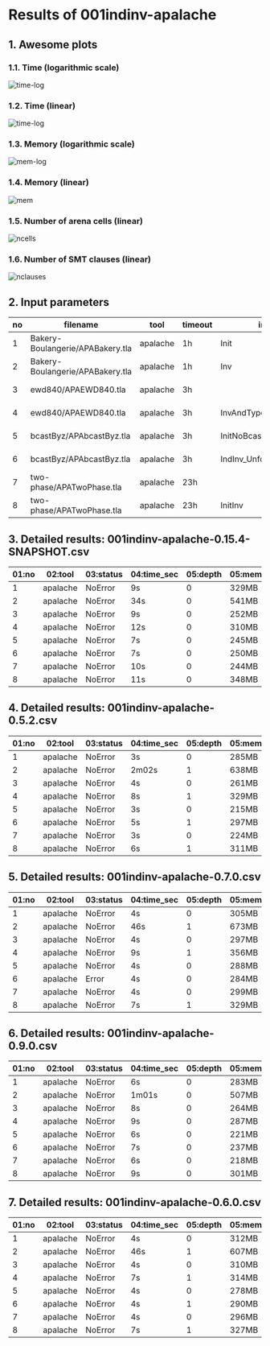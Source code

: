 # Results of 001indinv-apalache


## 1. Awesome plots

### 1.1. Time (logarithmic scale)

![time-log](001indinv-apalache-time-log.svg "Time Log")

### 1.2. Time (linear)

![time-log](001indinv-apalache-time.svg "Time Log")

### 1.3. Memory (logarithmic scale)

![mem-log](001indinv-apalache-mem-log.svg "Memory Log")

### 1.4. Memory (linear)

![mem](001indinv-apalache-mem.svg "Memory Log")

### 1.5. Number of arena cells (linear)

![ncells](001indinv-apalache-ncells.svg "Number of arena cells")

### 1.6. Number of SMT clauses (linear)

![nclauses](001indinv-apalache-nclauses.svg "Number of SMT clauses")

## 2. Input parameters

no  |  filename                          |  tool      |  timeout  |  init                   |  inv                    |  next  |  args
----|------------------------------------|------------|-----------|-------------------------|-------------------------|--------|--------------------------------
1   |  Bakery-Boulangerie/APABakery.tla  |  apalache  |  1h       |  Init                   |  Inv                    |        |  --length=0
2   |  Bakery-Boulangerie/APABakery.tla  |  apalache  |  1h       |  Inv                    |  Inv                    |        |  --length=1
3   |  ewd840/APAEWD840.tla              |  apalache  |  3h       |                         |  InvAndTypeOK           |        |  --length=0 --cinit=ConstInit10
4   |  ewd840/APAEWD840.tla              |  apalache  |  3h       |  InvAndTypeOK           |  InvAndTypeOK           |        |  --length=1 --cinit=ConstInit10
5   |  bcastByz/APAbcastByz.tla          |  apalache  |  3h       |  InitNoBcast            |  IndInv_Unforg_NoBcast  |        |  --length=0 --cinit=ConstInit4
6   |  bcastByz/APAbcastByz.tla          |  apalache  |  3h       |  IndInv_Unforg_NoBcast  |  IndInv_Unforg_NoBcast  |        |  --length=1 --cinit=ConstInit4
7   |  two-phase/APATwoPhase.tla         |  apalache  |  23h      |                         |  Inv                    |        |  --length=0 --cinit=ConstInit7
8   |  two-phase/APATwoPhase.tla         |  apalache  |  23h      |  InitInv                |  Inv                    |        |  --length=1 --cinit=ConstInit7

## 3. Detailed results: 001indinv-apalache-0.15.4-SNAPSHOT.csv

01:no  |  02:tool   |  03:status  |  04:time_sec  |  05:depth  |  05:mem_kb  |  10:ninit_trans  |  11:ninit_trans  |  12:ncells  |  13:nclauses  |  14:navg_clause_len
-------|------------|-------------|---------------|------------|-------------|------------------|------------------|-------------|---------------|--------------------
1      |  apalache  |  NoError    |  9s           |  0         |  329MB      |  0               |  0               |  61         |  43           |  8.0
2      |  apalache  |  NoError    |  34s          |  0         |  541MB      |  0               |  0               |  14K        |  36K          |  17
3      |  apalache  |  NoError    |  9s           |  0         |  252MB      |  0               |  0               |  214        |  298          |  12
4      |  apalache  |  NoError    |  12s          |  0         |  310MB      |  0               |  0               |  3.0K       |  13K          |  18
5      |  apalache  |  NoError    |  7s           |  0         |  245MB      |  0               |  0               |  74         |  90           |  10
6      |  apalache  |  NoError    |  7s           |  0         |  250MB      |  0               |  0               |  614        |  1.0K         |  16
7      |  apalache  |  NoError    |  10s          |  0         |  244MB      |  0               |  0               |  27         |  74           |  4.0
8      |  apalache  |  NoError    |  11s          |  0         |  348MB      |  0               |  0               |  3.0K       |  9.0K         |  17

## 4. Detailed results: 001indinv-apalache-0.5.2.csv

01:no  |  02:tool   |  03:status  |  04:time_sec  |  05:depth  |  05:mem_kb  |  10:ninit_trans  |  11:ninit_trans  |  12:ncells  |  13:nclauses  |  14:navg_clause_len
-------|------------|-------------|---------------|------------|-------------|------------------|------------------|-------------|---------------|--------------------
1      |  apalache  |  NoError    |  3s           |  0         |  285MB      |  1               |  16              |  712        |  2.0K         |  10
2      |  apalache  |  NoError    |  2m02s        |  1         |  638MB      |  1               |  16              |  25K        |  131K         |  14
3      |  apalache  |  NoError    |  4s           |  0         |  261MB      |  1               |  4               |  1.0K       |  6.0K         |  11
4      |  apalache  |  NoError    |  8s           |  1         |  329MB      |  1               |  4               |  5.0K       |  36K          |  12
5      |  apalache  |  NoError    |  3s           |  0         |  215MB      |  1               |  5               |  126        |  198          |  8.0
6      |  apalache  |  NoError    |  5s           |  1         |  297MB      |  1               |  5               |  1.0K       |  10K          |  14
7      |  apalache  |  NoError    |  3s           |  0         |  224MB      |  1               |  7               |  260        |  1.0K         |  5.0
8      |  apalache  |  NoError    |  6s           |  1         |  311MB      |  1               |  7               |  4.0K       |  23K          |  13

## 5. Detailed results: 001indinv-apalache-0.7.0.csv

01:no  |  02:tool   |  03:status  |  04:time_sec  |  05:depth  |  05:mem_kb  |  10:ninit_trans  |  11:ninit_trans  |  12:ncells  |  13:nclauses  |  14:navg_clause_len
-------|------------|-------------|---------------|------------|-------------|------------------|------------------|-------------|---------------|--------------------
1      |  apalache  |  NoError    |  4s           |  0         |  305MB      |  0               |  0               |  585        |  1.0K         |  9.0
2      |  apalache  |  NoError    |  46s          |  1         |  673MB      |  0               |  0               |  21K        |  99K          |  13
3      |  apalache  |  NoError    |  4s           |  0         |  297MB      |  0               |  0               |  1.0K       |  5.0K         |  12
4      |  apalache  |  NoError    |  9s           |  1         |  356MB      |  0               |  0               |  5.0K       |  34K          |  12
5      |  apalache  |  NoError    |  4s           |  0         |  288MB      |  0               |  0               |  141        |  296          |  9.0
6      |  apalache  |  Error      |  4s           |  0         |  284MB      |  0               |  0               |  26         |  48           |  7.0
7      |  apalache  |  NoError    |  4s           |  0         |  299MB      |  0               |  0               |  364        |  2.0K         |  6.0
8      |  apalache  |  NoError    |  7s           |  1         |  329MB      |  0               |  0               |  4.0K       |  23K          |  13

## 6. Detailed results: 001indinv-apalache-0.9.0.csv

01:no  |  02:tool   |  03:status  |  04:time_sec  |  05:depth  |  05:mem_kb  |  10:ninit_trans  |  11:ninit_trans  |  12:ncells  |  13:nclauses  |  14:navg_clause_len
-------|------------|-------------|---------------|------------|-------------|------------------|------------------|-------------|---------------|--------------------
1      |  apalache  |  NoError    |  6s           |  0         |  283MB      |  0               |  0               |  56         |  38           |  7.0
2      |  apalache  |  NoError    |  1m01s        |  0         |  507MB      |  0               |  0               |  18K        |  47K          |  17
3      |  apalache  |  NoError    |  8s           |  0         |  264MB      |  0               |  0               |  213        |  297          |  12
4      |  apalache  |  NoError    |  9s           |  0         |  287MB      |  0               |  0               |  3.0K       |  13K          |  18
5      |  apalache  |  NoError    |  6s           |  0         |  221MB      |  0               |  0               |  72         |  88           |  10
6      |  apalache  |  NoError    |  7s           |  0         |  237MB      |  0               |  0               |  729        |  1.0K         |  16
7      |  apalache  |  NoError    |  6s           |  0         |  218MB      |  0               |  0               |  27         |  74           |  4.0
8      |  apalache  |  NoError    |  9s           |  0         |  301MB      |  0               |  0               |  3.0K       |  9.0K         |  18

## 7. Detailed results: 001indinv-apalache-0.6.0.csv

01:no  |  02:tool   |  03:status  |  04:time_sec  |  05:depth  |  05:mem_kb  |  10:ninit_trans  |  11:ninit_trans  |  12:ncells  |  13:nclauses  |  14:navg_clause_len
-------|------------|-------------|---------------|------------|-------------|------------------|------------------|-------------|---------------|--------------------
1      |  apalache  |  NoError    |  4s           |  0         |  312MB      |  0               |  0               |  585        |  1.0K         |  8.0
2      |  apalache  |  NoError    |  46s          |  1         |  607MB      |  0               |  0               |  21K        |  99K          |  13
3      |  apalache  |  NoError    |  4s           |  0         |  310MB      |  0               |  0               |  842        |  3.0K         |  10
4      |  apalache  |  NoError    |  7s           |  1         |  314MB      |  0               |  0               |  3.0K       |  21K          |  12
5      |  apalache  |  NoError    |  4s           |  0         |  278MB      |  0               |  0               |  141        |  296          |  8.0
6      |  apalache  |  NoError    |  4s           |  1         |  290MB      |  0               |  0               |  657        |  2.0K         |  13
7      |  apalache  |  NoError    |  4s           |  0         |  296MB      |  0               |  0               |  364        |  2.0K         |  6.0
8      |  apalache  |  NoError    |  7s           |  1         |  327MB      |  0               |  0               |  4.0K       |  23K          |  13
